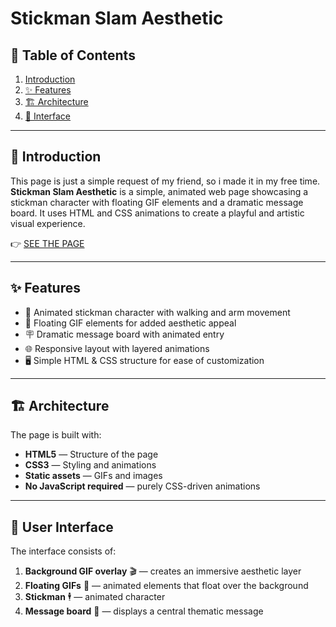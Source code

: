 # Stickman Slam Aesthetic

## 📑 Table of Contents  
1. [Introduction](#introduction)  
2. [✨ Features](#features)  
3. [🏗️ Architecture](#architecture)  
4. [🎨 Interface](#user-interface)  


---

## 🔎 Introduction
This page is just a simple request of my friend, so i made it in my free time. 
**Stickman Slam Aesthetic** is a simple, animated web page showcasing a stickman character with floating GIF elements and a dramatic message board. It uses HTML and CSS animations to create a playful and artistic visual experience.  

👉 [SEE THE PAGE](https://novachrono-c-137.github.io/Not-My-Reality/) 

---

## ✨ Features  
- 🤖 Animated stickman character with walking and arm movement  
- 🎥 Floating GIF elements for added aesthetic appeal  
- 🪧 Dramatic message board with animated entry  
- 🌐 Responsive layout with layered animations  
- 🖥️ Simple HTML & CSS structure for ease of customization  

---

## 🏗️ Architecture  
The page is built with:  
- **HTML5** — Structure of the page  
- **CSS3** — Styling and animations  
- **Static assets** — GIFs and images  
- **No JavaScript required** — purely CSS-driven animations  

---

## 🎨 User Interface  
The interface consists of:  
1. **Background GIF overlay** 🎬 — creates an immersive aesthetic layer  
2. **Floating GIFs** 🌟 — animated elements that float over the background  
3. **Stickman** 🕴️ — animated character  
4. **Message board** 📜 — displays a central thematic message  

